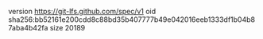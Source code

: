 version https://git-lfs.github.com/spec/v1
oid sha256:bb52161e200cdd8c88bd35b407777b49e042016eeb1333df1b04b87aba4b42fa
size 20189
